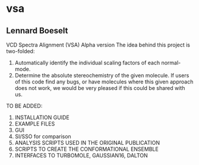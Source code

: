 # vsa

## Lennard Boeselt
VCD Spectra Alignment (VSA)
Alpha version
The idea behind this project is two-folded:
1. Automatically identify the individual scaling factors of each normal-mode. 
2. Determine the absolute stereochemistry of the given molecule.
If users of this code find any bugs, or have molecules where this given approach does not work, we would be very pleased if this could be shared with us.

TO BE ADDED:
1. INSTALLATION GUIDE
2. EXAMPLE FILES
3. GUI
4. SI/SSO for comparison
5. ANALYSIS SCRIPTS USED IN THE ORIGINAL PUBLICATION
6. SCRIPTS TO CREATE THE CONFORMATIONAL ENSEMBLE
7. INTERFACES TO TURBOMOLE, GAUSSIAN16, DALTON

